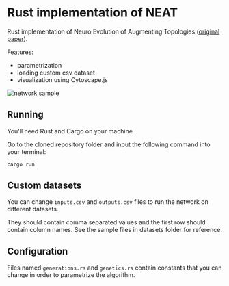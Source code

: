 # Rust implementation of NEAT

Rust implementation of Neuro Evolution of Augmenting Topologies ([original paper](http://nn.cs.utexas.edu/downloads/papers/stanley.ec02.pdf)).

Features:
- parametrization
- loading custom csv dataset
- visualization using Cytoscape.js

![network sample](https://user-images.githubusercontent.com/16499460/180267861-15025679-884a-4600-bd61-c036c853e4c2.png)

## Running

You'll need Rust and Cargo on your machine.

Go to the cloned repository folder and input the following command into your terminal:

```bash
cargo run
```

## Custom datasets

You can change `inputs.csv` and `outputs.csv` files to run the network on different datasets.

They should contain comma separated values and the first row should contain column names. See the sample files in datasets folder for reference.

## Configuration

Files named `generations.rs` and `genetics.rs` contain constants that you can change in order to parametrize the algorithm.
